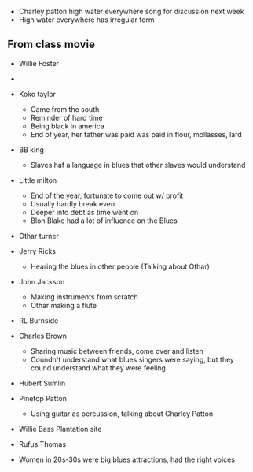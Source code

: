 - Charley patton high water everywhere song for discussion next week
- High water everywhere has irregular form
## From class movie
- Willie Foster
- 
- Koko taylor
	- Came from the south
	- Reminder of hard time
	- Being black in america
	- End of year, her father was paid was paid in flour, mollasses, lard
- BB king
	- Slaves haf a language in blues that other slaves would understand
- Little milton
	- End of the year, fortunate to come out w/ profit
	- Usually hardly break even
	- Deeper into debt as time went on 
	- Blon Blake had a lot of influence on the Blues
- Othar turner
- Jerry Ricks
	- Hearing the blues in other people (Talking about Othar)
- John Jackson
	- Making instruments from scratch
	- Othar making a flute
- RL Burnside
- Charles Brown
	- Sharing music between friends, come over and listen
	- Coundn't understand what blues singers were saying, but they cound understand what they were feeling
- Hubert Sumlin
- Pinetop Patton
	- Using guitar as percussion, talking about Charley Patton
- Willie Bass Plantation site
- Rufus Thomas

- Women in 20s-30s were big blues attractions, had the right voices